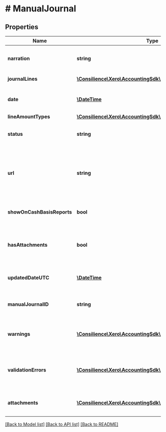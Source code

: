 # # ManualJournal

## Properties

Name | Type | Description | Notes
------------ | ------------- | ------------- | -------------
**narration** | **string** | Description of journal being posted | 
**journalLines** | [**\Consilience\Xero\AccountingSdk\Model\ManualJournalLine[]**](ManualJournalLine.md) | See JournalLines | 
**date** | [**\DateTime**](\DateTime.md) | Date journal was posted – YYYY-MM-DD | [optional] 
**lineAmountTypes** | [**\Consilience\Xero\AccountingSdk\Model\LineAmountTypes**](LineAmountTypes.md) |  | [optional] 
**status** | **string** | See Manual Journal Status Codes | [optional] 
**url** | **string** | Url link to a source document – shown as “Go to [appName]” in the Xero app | [optional] 
**showOnCashBasisReports** | **bool** | Boolean – default is true if not specified | [optional] 
**hasAttachments** | **bool** | Boolean to indicate if a manual journal has an attachment | [optional] 
**updatedDateUTC** | [**\DateTime**](\DateTime.md) | Last modified date UTC format | [optional] 
**manualJournalID** | **string** | The Xero identifier for a Manual Journal | [optional] 
**warnings** | [**\Consilience\Xero\AccountingSdk\Model\ValidationError[]**](ValidationError.md) | Displays array of warning messages from the API | [optional] 
**validationErrors** | [**\Consilience\Xero\AccountingSdk\Model\ValidationError[]**](ValidationError.md) | Displays array of validation error messages from the API | [optional] 
**attachments** | [**\Consilience\Xero\AccountingSdk\Model\Attachment[]**](Attachment.md) | Displays array of attachments from the API | [optional] 

[[Back to Model list]](../../README.md#documentation-for-models) [[Back to API list]](../../README.md#documentation-for-api-endpoints) [[Back to README]](../../README.md)


